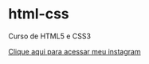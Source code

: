 # html-css
 Curso de HTML5 e CSS3

<a href="https://www.instagram.com/jacksonrv_" target="blank">Clique aqui para acessar meu instagram</a>
